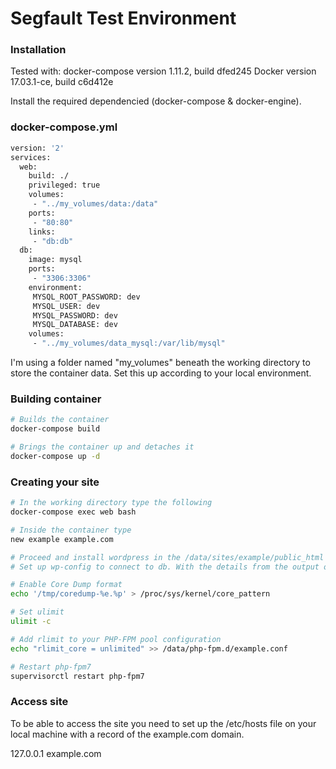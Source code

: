 # Segfault Test Environment

### Installation

Tested with:
docker-compose version 1.11.2, build dfed245
Docker version 17.03.1-ce, build c6d412e

Install the required dependencied (docker-compose & docker-engine).

### docker-compose.yml
```sh
version: '2'
services:
  web:
    build: ./
    privileged: true 
    volumes:
     - "../my_volumes/data:/data"
    ports:
     - "80:80"
    links:
     - "db:db"
  db:
    image: mysql
    ports:
     - "3306:3306"
    environment:
     MYSQL_ROOT_PASSWORD: dev
     MYSQL_USER: dev
     MYSQL_PASSWORD: dev
     MYSQL_DATABASE: dev
    volumes:
     - "../my_volumes/data_mysql:/var/lib/mysql"
```



I'm using a folder named "my_volumes" beneath the working directory to store the container data. Set this up according to your local environment.

### Building container

```sh
# Builds the container
docker-compose build

# Brings the container up and detaches it
docker-compose up -d 
```

### Creating your site

```sh
# In the working directory type the following
docker-compose exec web bash

# Inside the container type
new example example.com

# Proceed and install wordpress in the /data/sites/example/public_html folder
# Set up wp-config to connect to db. With the details from the output of the "new" command.

# Enable Core Dump format
echo '/tmp/coredump-%e.%p' > /proc/sys/kernel/core_pattern

# Set ulimit
ulimit -c

# Add rlimit to your PHP-FPM pool configuration
echo "rlimit_core = unlimited" >> /data/php-fpm.d/example.conf

# Restart php-fpm7
supervisorctl restart php-fpm7
```

### Access site

To be able to access the site you need to set up the /etc/hosts file on your local machine with a record of the example.com domain.

127.0.0.1 example.com
